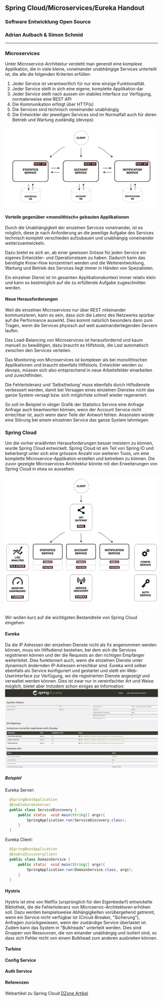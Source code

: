 ## Spring Cloud/Microservices/Eureka Handout
### Software Entwicklung Open Source
### Adrian Aulbach & Simon Schmid
---

### Microservices
Unter Microservice-Architektur versteht man generell eine komplexe Applikation, die in viele kleine, voneinander unabhängige Services unterteilt ist, die alle die folgenden Kriterien erfüllen:
1.	Jeder Service ist verantwortlich für nur eine einzige Funktionalität.
2.	Jeder Service stellt in sich eine eigene, komplette Applikation dar
3.	Jeder Service stellt nach aussen ein stabiles Interface zur Verfügung, normalerweise eine REST API
4.	Die Kommunikation erfolgt über HTTP(s)
5.	Die Services sind technisch voneinander unabhängig
6.	Die Entwickler der jeweiligen Services sind im Normalfall auch für deren Betrieb und Wartung zuständig (devops)

![img architecture][p1]

#### Vorteile gegenüber «monolithisch» gebauten Applikationen
Durch die Unabhängigkeit der einzelnen Services voneinander, ist es möglich, diese je nach Anforderung an die jeweilige Aufgabe des Services technisch komplett verschieden aufzubauen und unabhängig voneinander weiterzuentwickeln.

Dazu bietet es sich an, ab einer gewissen Grösse für jeden Service ein eigenes Entwickler- und Operationsteam zu haben. Dadurch kann das benötigte Know-How konzentriert werden und die Weiterentwicklung, Wartung und Betrieb des Services liegt immer in Händen von Spezialisten.

Ein einzelner Dienst ist im gesamten Applikationskontext immer relativ klein und kann so bestmöglich auf die zu erfüllende Aufgabe zugeschnitten werden.

#### Neue Herausforderungen
Weil die einzelnen Microservices nur über REST miteinander kommunizieren, kann es sein, dass sich die Latenz des Netzwerks spürbar auf die Performance auswirkt. Dies kommt natürlich besonders dann zum Tragen, wenn die Services physisch auf weit auseinanderliegenden Servern laufen.

Das Load-Balancing von Microservices ist herausfordernd und kaum manuell zu bewältigen, dazu braucht es Hilfstools, die Last automatisch zwischen den Services verteilen.

Das Monitoring von Microservices ist komplexer als bei monolithischen Applikationen und braucht ebenfalls Hilfstools.
Entwickler werden zu devops, müssen sich also entsprechend in neue Arbeitsfelder einarbeiten und zurechtfinden.

Die Fehlertoleranz und ‘Selbstheilung’ muss ebenfalls durch Hilfsdienste verbessert werden, damit bei Versagen eines einzelnen Dienstes nicht das ganze System versagt bzw. sich möglichste schnell wieder regeneriert.

So soll im Beispiel in obiger Grafik der Statistics Service eine Anfrage Anfrage auch beantworten können, wenn der Account Service nicht erreichbar ist, auch wenn dann Teile der Antwort fehlen. Ansonsten würde eine Störung bei einem einzelnen Service das ganze System lahmlegen.

### Spring Cloud
Um die vorher erwähnten Herausforderungen besser meistern zu können, wurde Spring Cloud entwickelt. Spring Cloud ist ein Teil von Spring IO und beherbergt unter sich eine grössere Anzahl von weiteren Tools, um eine komplette Microservice-Applikation erstellen und betreiben zu können. Die zuvor gezeigte Microservices Architektur könnte mit den Erweiterungen von Spring Cloud in etwa so aussehen:

![img architecture spring cloud][p2]

Wir wollen kurz auf die wichtigsten Bestandteile von Spring Cloud eingehen:
 
#### Eureka
Da die IP Adressen der einzelnen Dienste nicht als fix angenommen werden können, muss ein Hilfsdienst bestehen, bei dem sich die Services registrieren können und der die Requests an den richtigen Empfänger weiterleitet. Dies funktioniert auch, wenn die einzelnen Dienste unter dynamisch ändernden IP-Adressen erreichbar sind.
Eureka wird selber ebenfalls als Service konfiguriert und gestartet und stellt ein Web-Userinterface zur Verfügung, wo die registrierten Dienste angezeigt und verwaltet werden können. Dies ist zwar nur in vereinfachter Art und Weise möglich, bietet aber trotzdem schon einiges an Information:
![img registry_service_dashboard][p3]

##### Beispiel
Eureka Server:
```java
  @SpringBootApplication
  @EnableEurekaServer
  public class ServiceDiscovery {
      public static  void main(String[] args){
          SpringApplication.run(ServiceDiscovery.class);
      }
  }
```
Eureka Client:
```java
  @SpringBootApplication
  @EnableDiscoveryClient
  public class DomainService {
      public static  void main(String[] args){
          SpringApplication.run(DomainService.class, args);
      }
  }
```

#### Hystrix

Hystrix ist eine von Netflix (ursprünglich für den Eigenbedarf) entwickelte Bibliothek, die die Fehlertoleranz von Microservic-Architekturen erhöhen soll.
Dazu werden beispielsweise Abhängigkeiten vorübergehend getrennt, wenn ein Service nicht verfügbar ist (Circuit-Breaker, "Sicherung"), Anfragen zurückgewiesen, wenn der zuständige Service überlastet ist.
Zudem kann das System in "Bulkheads" unterteilt werden. Dies sind Gruppen von Ressourcen, die von einander unabhängig und isoliert sind, so dass sich Fehler nicht von einem Bulkhead zum anderen ausbreiten können.

#### Turbine

#### Config Service

#### Auth Service


#### Referenzen

Webartikel zu Spring Cloud [DZone Artikel][r1]

[p1]: documentation/images/microservices_arch_1.png?raw=true "Picture 1: Microservices Architecture"
[p2]: documentation/images/microservices_arch_2.png?raw=true "Picture 2: Microservices Architecture with Spring Cloud"
[p3]: documentation/images/registry_dashboard.png?raw=true "Picture 3: Eureka Service Dashboard"

[r1]: https://dzone.com/articles/microservice-architecture-with-spring-cloud-and-do
